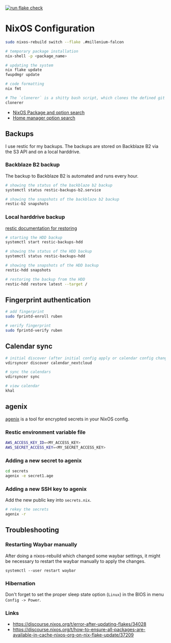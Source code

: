 [![run flake check](https://github.com/rubenhoenle/dotfiles/actions/workflows/build.yaml/badge.svg?branch=main)](https://github.com/rubenhoenle/dotfiles/actions/workflows/build.yaml)

# NixOS Configuration

```bash
sudo nixos-rebuild switch --flake .#millenium-falcon

# temporary package installation
nix-shell -p <package_name>

# updating the system
nix flake update
fwupdmgr update

# code formatting
nix fmt

# The `clonerer` is a shitty bash script, which clones the defined git repos and adds the given git remotes to them.
clonerer
```

- [NixOS Package and option search](https://search.nixos.org)
- [Home manager option search](https://home-manager-options.extranix.com)

## Backups
I use restic for my backups. The backups are stored on Backblaze B2 via the S3 API and on a local harddrive.

### Backblaze B2 backup

The backup to Backblaze B2 is automated and runs every hour.

``` bash
# showing the status of the backblaze b2 backup
systemctl status restic-backups-b2.service

# showing the snapshots of the backblaze b2 backup
restic-b2 snapshots
```

### Local harddrive backup

[restic documentation for restoring](https://restic.readthedocs.io/en/latest/050_restore.html)

``` bash
# starting the HDD backup
systemctl start restic-backups-hdd

# showing the status of the HDD backup
systemctl status restic-backups-hdd

# showing the snapshots of the HDD backup
restic-hdd snapshots

# restoring the backup from the HDD
restic-hdd restore latest --target /
```

## Fingerprint authentication

```bash
# add fingerprint
sudo fprintd-enroll ruben

# verify fingerprint
sudo fprintd-verify ruben
```

## Calendar sync

```bash
# initial discover (after initial config apply or calendar config change)
vdirsyncer discover calendar_nextcloud

# sync the calendars
vdirsyncer sync

# view calendar
khal
```

## agenix

[agenix](https://github.com/ryantm/agenix) is a tool for encrypted secrets in your NixOS config.

### Restic environment variable file

``` bash
AWS_ACCESS_KEY_ID=<MY_ACCESS_KEY>
AWS_SECRET_ACCESS_KEY=<MY_SECRET_ACCESS_KEY>
```

### Adding a new secret to agenix

``` bash
cd secrets
agenix -e secret1.age
```

### Adding a new SSH key to agenix
Add the new public key into `secrets.nix`.

``` bash
# rekey the secrets
agenix -r
```

## Troubleshooting

### Restarting Waybar manually
After doing a nixos-rebuild which changed some waybar settings, it might be
necessary to restart the waybar manually to apply the changes.

`systemctl --user restart waybar`

### Hibernation
Don't forget to set the proper sleep state option (`Linux`) in the BIOS in menu `Config -> Power`.

### Links
- https://discourse.nixos.org/t/error-after-updating-flakes/34028
- https://discourse.nixos.org/t/how-to-ensure-all-packages-are-available-in-cache-nixos-org-on-nix-flake-update/37209

